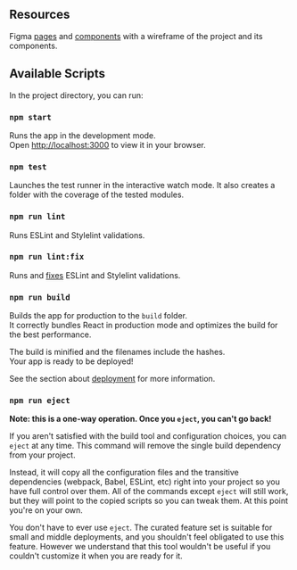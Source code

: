 ## Resources

Figma [pages](https://www.figma.com/file/zpTNY9GQx8TvSkTsFY4olF/Napptilus-design?node-id=0%3A1) and [components](https://www.figma.com/file/zpTNY9GQx8TvSkTsFY4olF/Napptilus-design?node-id=1%3A3) with a wireframe of the project and its components.

## Available Scripts

In the project directory, you can run:

### `npm start`

Runs the app in the development mode.\
Open [http://localhost:3000](http://localhost:3000) to view it in your browser.

### `npm test`

Launches the test runner in the interactive watch mode. It also creates a folder with the coverage of the tested modules.

### `npm run lint`

Runs ESLint and Stylelint validations.

### `npm run lint:fix`

Runs and <ins>fixes</ins> ESLint and Stylelint validations.

### `npm run build`

Builds the app for production to the `build` folder.\
It correctly bundles React in production mode and optimizes the build for the best performance.

The build is minified and the filenames include the hashes.\
Your app is ready to be deployed!

See the section about [deployment](https://facebook.github.io/create-react-app/docs/deployment) for more information.

### `npm run eject`

**Note: this is a one-way operation. Once you `eject`, you can't go back!**

If you aren't satisfied with the build tool and configuration choices, you can `eject` at any time. This command will remove the single build dependency from your project.

Instead, it will copy all the configuration files and the transitive dependencies (webpack, Babel, ESLint, etc) right into your project so you have full control over them. All of the commands except `eject` will still work, but they will point to the copied scripts so you can tweak them. At this point you're on your own.

You don't have to ever use `eject`. The curated feature set is suitable for small and middle deployments, and you shouldn't feel obligated to use this feature. However we understand that this tool wouldn't be useful if you couldn't customize it when you are ready for it.
